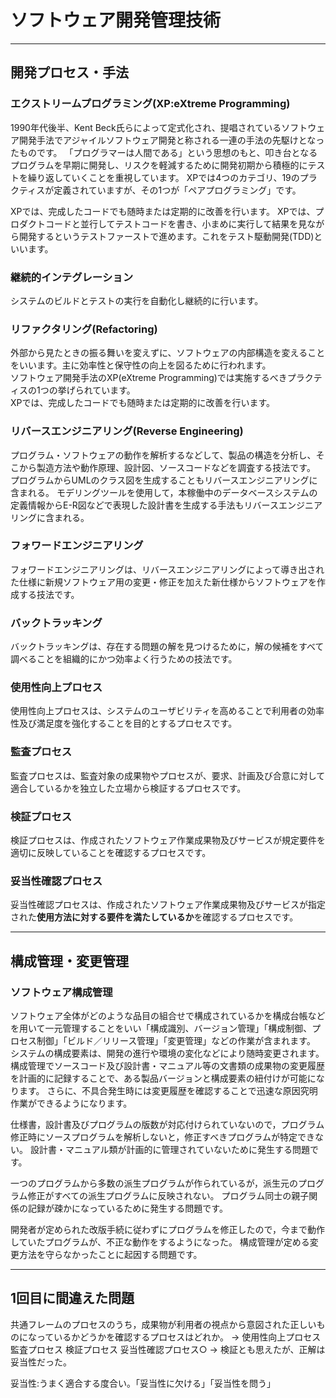 # ソフトウェア開発管理技術

---

## 開発プロセス・手法

### エクストリームプログラミング(XP:eXtreme Programming)

1990年代後半、Kent Beck氏らによって定式化され、提唱されているソフトウェア開発手法でアジャイルソフトウェア開発と称される一連の手法の先駆けとなったものです。
「プログラマーは人間である」という思想のもと、叩き台となるプログラムを早期に開発し、リスクを軽減するために開発初期から積極的にテストを繰り返していくことを重視しています。
XPでは4つのカテゴリ、19のプラクティスが定義されていますが、その1つが「ペアプログラミング」です。

XPでは、完成したコードでも随時または定期的に改善を行います。
XPでは、プロダクトコードと並行してテストコードを書き、小まめに実行して結果を見ながら開発するというテストファーストで進めます。これをテスト駆動開発(TDD)といいます。

### 継続的インテグレーション

システムのビルドとテストの実行を自動化し継続的に行います。

### リファクタリング(Refactoring)

外部から見たときの振る舞いを変えずに、ソフトウェアの内部構造を変えることをいいます。主に効率性と保守性の向上を図るために行われます。  
ソフトウェア開発手法のXP(eXtreme Programming)では実施するべきプラクティスの1つの挙げられています。  
XPでは、完成したコードでも随時または定期的に改善を行います。

### リバースエンジニアリング(Reverse Engineering)

プログラム・ソフトウェアの動作を解析するなどして、製品の構造を分析し、そこから製造方法や動作原理、設計図、ソースコードなどを調査する技法です。
プログラムからUMLのクラス図を生成することもリバースエンジニアリングに含まれる。
モデリングツールを使用して，本稼働中のデータベースシステムの定義情報からE-R図などで表現した設計書を生成する手法もリバースエンジニアリングに含まれる。

### フォワードエンジニアリング

フォワードエンジニアリングは、リバースエンジニアリングによって導き出された仕様に新規ソフトウェア用の変更・修正を加えた新仕様からソフトウェアを作成する技法です。

### バックトラッキング

バックトラッキングは、存在する問題の解を見つけるために，解の候補をすべて調べることを組織的にかつ効率よく行うための技法です。

### 使用性向上プロセス

使用性向上プロセスは、システムのユーザビリティを高めることで利用者の効率性及び満足度を強化することを目的とするプロセスです。

### 監査プロセス

監査プロセスは、監査対象の成果物やプロセスが、要求、計画及び合意に対して適合しているかを独立した立場から検証するプロセスです。

### 検証プロセス

検証プロセスは、作成されたソフトウェア作業成果物及びサービスが規定要件を適切に反映していることを確認するプロセスです。

### 妥当性確認プロセス

妥当性確認プロセスは、作成されたソフトウェア作業成果物及びサービスが指定された**使用方法に対する要件を満たしているか**を確認するプロセスです。

---

## 構成管理・変更管理

### ソフトウェア構成管理

ソフトウェア全体がどのような品目の組合せで構成されているかを構成台帳などを用いて一元管理することをいい「構成識別、バージョン管理」「構成制御、プロセス制御」「ビルド／リリース管理」「変更管理」などの作業が含まれます。
システムの構成要素は、開発の進行や環境の変化などにより随時変更されます。
構成管理でソースコード及び設計書・マニュアル等の文書類の成果物の変更履歴を計画的に記録することで、ある製品バージョンと構成要素の紐付けが可能になります。
さらに、不具合発生時には変更履歴を確認することで迅速な原因究明作業ができるようになります。

仕様書，設計書及びプログラムの版数が対応付けられていないので，プログラム修正時にソースプログラムを解析しないと，修正すべきプログラムが特定できない。
設計書・マニュアル類が計画的に管理されていないために発生する問題です。

一つのプログラムから多数の派生プログラムが作られているが，派生元のプログラム修正がすべての派生プログラムに反映されない。
プログラム同士の親子関係の記録が疎かになっているために発生する問題です。

開発者が定められた改版手続に従わずにプログラムを修正したので，今まで動作していたプログラムが、不正な動作をするようになった。
構成管理が定める変更方法を守らなかったことに起因する問題です。

---

## 1回目に間違えた問題

共通フレームのプロセスのうち，成果物が利用者の視点から意図された正しいものになっているかどうかを確認するプロセスはどれか。
→
使用性向上プロセス
監査プロセス
検証プロセス
妥当性確認プロセス○
→
検証とも思えたが、正解は妥当性だった。

妥当性:うまく適合する度合い。「妥当性に欠ける」「妥当性を問う」
